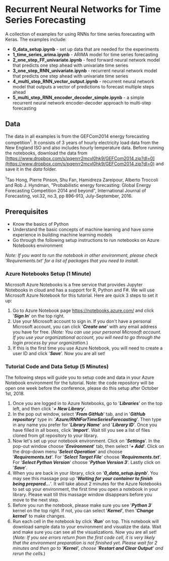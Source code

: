 # Recurrent Neural Networks for Time Series Forecasting

A collection of examples for using RNNs for time series forecasting with Keras. The examples include:

- **0_data_setup.ipynb** - set up data that are needed for the experiments
- **1_time_series_arima.ipynb** - ARIMA model for time series forecasting
- **2_one_step_FF_univariate.ipynb** - feed forward neural network model that predicts one step ahead with univariate time series
- **3_one_step_RNN_univariate.ipynb** - recurrent neural network model that predicts one step ahead with univariate time series
- **4_multi_step_RNN_vector_output.ipynb** - recurrent neural network model that outputs a vector of predictions to forecast multiple steps ahead
- **5_multi_step_RNN_encoder_decoder_simple.ipynb** - a simple recurrent neural network encoder-decoder approach to multi-step forecasting


## Data

The data in all examples is from the GEFCom2014 energy forecasting competition<sup>1</sup>. It consists of 3 years of hourly electricity load data from the New England ISO and also includes hourly temperature data. Before running the notebooks, download the data from [https://www.dropbox.com/s/pqenrr2mcvl0hk9/GEFCom2014.zip?dl=0](https://www.dropbox.com/s/pqenrr2mcvl0hk9/GEFCom2014.zip?dl=0) and save it in the *data* folder.

<sup>1</sup>Tao Hong, Pierre Pinson, Shu Fan, Hamidreza Zareipour, Alberto Troccoli and Rob J. Hyndman, "Probabilistic energy forecasting: Global Energy Forecasting Competition 2014 and beyond", International Journal of Forecasting, vol.32, no.3, pp 896-913, July-September, 2016.


## Prerequisites

- Know the basics of Python
- Understand the basic concepts of machine learning and have some experience in building machine learning models
- Go through the following setup instructions to run notebooks on Azure Notebooks environment

*Note: If you want to run the notebook in other environment, please check 'Requirements.txt' for a list of packages that you need to install.*

### Azure Notebooks Setup (1 Minute)

Microsoft Azure Notebooks is a free service that provides Jupyter Notebooks in cloud and has a support for R, Python and F#. We will use Microsoft Azure Notebook for this tutorial. Here are quick 3 steps to set it up:

1. Go to Azure Notebook page https://notebooks.azure.com/ and click '***Sign In***' on the top right.
2. Use your Microsoft account to sign in. If you don't have a personal Microsoft account, you can click '***Create one***' with any email address you have for free. (*Note: You can use your personal Microsoft account. If you use your organizational account, you will need to go through the login process by your organization.*)
3. If this is the first time you use Azure Notebook, you will need to create a user ID and click '***Save***'. Now you are all set!


### Tutorial Code and Data Setup (5 Minutes)

The following steps will guide you to setup code and data in your Azure Notebook environment for the tutorial. Note: the code repository will be open one week before the conference, please do this setup after October 1st, 2018.

1. Once you are logged in to Azure Notebooks, go to '***Libraries***' on the top left, and then click '**_+ New Library_**'.
2. In the pop out window, select '***From GitHub***' tab, and in '***GitHub repository***' type in: '***Azure/RNNForTimeSeriesForecasting***'. Then type in any name you prefer for '***Library Name***' and '***Library ID***'. Once you have filled in all boxes, click '***Import***'. Wait till you see a list of files cloned from git repository to your library.
3. Now let's set up your notebook environment. Click on '***Settings***'. In the pop-out window choose '***Environment***' tab, then select '**_+ Add_**'. Click on the drop-down menu '***Select Operation***' and choose '***Requirements.txt***'. For '***Select Target File***' choose '***Requirements.txt***'. For '***Select Python Version***' choose '***Python Version 3***'. Lastly click on '***Save***'.
4. When you are back in your library, click on '***0_data_setup.ipynb***'. You may see this massage pop up '**_Waiting for your container to finish being prepared…_**'. It will take about 2 minutes for the Azure Notebooks to set up your environment, the first time you open a notebook in your library. Please wait till this massage window disappears before you move to the next step.
5. Before you run the notebook, please make sure you see '***Python 3***' kernel on the top right. If not, you can select '***Kernel***', then '***Change kernel***' to make changes.
6. Run each cell in the notebook by click '***Run***' on top. This notebook will download sample data to your environment and visualize the data. Wait and make sure you can see all the visualizations. Now you are all set! (*Note: If you see errors return from the first code cell, it is very likely that the environment preparation is not finished yet. Please wait for 2 minutes and then go to '***Kernel***', choose '***Restart and Clear Output***' and rerun the cells.*) 
